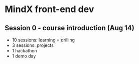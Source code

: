# MindX front-end dev

## Session 0 - course introduction (Aug 14)
- 10 sessions: learning = drilling
- 3 sessions: projects
- 1 hackathon
- 1 demo day


